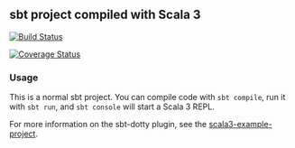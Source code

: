 ## sbt project compiled with Scala 3

[![Build Status](https://app.travis-ci.com/SponsoredByPuma/romme.svg?branch=master)](https://app.travis-ci.com/SponsoredByPuma/romme)

[![Coverage Status](https://coveralls.io/repos/github/SponsoredByPuma/romme/badge.svg?branch=master)](https://coveralls.io/github/SponsoredByPuma/romme?branch=master)

### Usage

This is a normal sbt project. You can compile code with `sbt compile`, run it with `sbt run`, and `sbt console` will start a Scala 3 REPL.

For more information on the sbt-dotty plugin, see the
[scala3-example-project](https://github.com/scala/scala3-example-project/blob/main/README.md).
